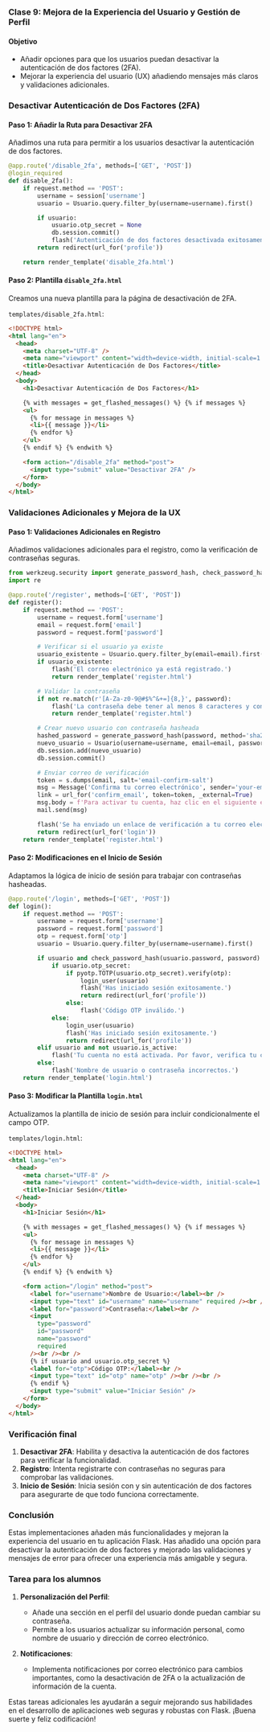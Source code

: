 ### Clase 9: Mejora de la Experiencia del Usuario y Gestión de Perfil

#### Objetivo

- Añadir opciones para que los usuarios puedan desactivar la autenticación de dos factores (2FA).
- Mejorar la experiencia del usuario (UX) añadiendo mensajes más claros y validaciones adicionales.

### Desactivar Autenticación de Dos Factores (2FA)

#### Paso 1: Añadir la Ruta para Desactivar 2FA

Añadimos una ruta para permitir a los usuarios desactivar la autenticación de dos factores.

```python
@app.route('/disable_2fa', methods=['GET', 'POST'])
@login_required
def disable_2fa():
    if request.method == 'POST':
        username = session['username']
        usuario = Usuario.query.filter_by(username=username).first()

        if usuario:
            usuario.otp_secret = None
            db.session.commit()
            flash('Autenticación de dos factores desactivada exitosamente.')
        return redirect(url_for('profile'))

    return render_template('disable_2fa.html')
```

#### Paso 2: Plantilla `disable_2fa.html`

Creamos una nueva plantilla para la página de desactivación de 2FA.

`templates/disable_2fa.html`:

```html
<!DOCTYPE html>
<html lang="en">
  <head>
    <meta charset="UTF-8" />
    <meta name="viewport" content="width=device-width, initial-scale=1.0" />
    <title>Desactivar Autenticación de Dos Factores</title>
  </head>
  <body>
    <h1>Desactivar Autenticación de Dos Factores</h1>

    {% with messages = get_flashed_messages() %} {% if messages %}
    <ul>
      {% for message in messages %}
      <li>{{ message }}</li>
      {% endfor %}
    </ul>
    {% endif %} {% endwith %}

    <form action="/disable_2fa" method="post">
      <input type="submit" value="Desactivar 2FA" />
    </form>
  </body>
</html>
```

### Validaciones Adicionales y Mejora de la UX

#### Paso 1: Validaciones Adicionales en Registro

Añadimos validaciones adicionales para el registro, como la verificación de contraseñas seguras.

```python
from werkzeug.security import generate_password_hash, check_password_hash
import re

@app.route('/register', methods=['GET', 'POST'])
def register():
    if request.method == 'POST':
        username = request.form['username']
        email = request.form['email']
        password = request.form['password']

        # Verificar si el usuario ya existe
        usuario_existente = Usuario.query.filter_by(email=email).first()
        if usuario_existente:
            flash('El correo electrónico ya está registrado.')
            return render_template('register.html')

        # Validar la contraseña
        if not re.match(r'[A-Za-z0-9@#$%^&+=]{8,}', password):
            flash('La contraseña debe tener al menos 8 caracteres y contener letras, números y caracteres especiales.')
            return render_template('register.html')

        # Crear nuevo usuario con contraseña hasheada
        hashed_password = generate_password_hash(password, method='sha256')
        nuevo_usuario = Usuario(username=username, email=email, password=hashed_password)
        db.session.add(nuevo_usuario)
        db.session.commit()

        # Enviar correo de verificación
        token = s.dumps(email, salt='email-confirm-salt')
        msg = Message('Confirma tu correo electrónico', sender='your-email@example.com', recipients=[email])
        link = url_for('confirm_email', token=token, _external=True)
        msg.body = f'Para activar tu cuenta, haz clic en el siguiente enlace: {link}'
        mail.send(msg)

        flash('Se ha enviado un enlace de verificación a tu correo electrónico.')
        return redirect(url_for('login'))
    return render_template('register.html')
```

#### Paso 2: Modificaciones en el Inicio de Sesión

Adaptamos la lógica de inicio de sesión para trabajar con contraseñas hasheadas.

```python
@app.route('/login', methods=['GET', 'POST'])
def login():
    if request.method == 'POST':
        username = request.form['username']
        password = request.form['password']
        otp = request.form['otp']
        usuario = Usuario.query.filter_by(username=username).first()

        if usuario and check_password_hash(usuario.password, password) and usuario.is_active:
            if usuario.otp_secret:
                if pyotp.TOTP(usuario.otp_secret).verify(otp):
                    login_user(usuario)
                    flash('Has iniciado sesión exitosamente.')
                    return redirect(url_for('profile'))
                else:
                    flash('Código OTP inválido.')
            else:
                login_user(usuario)
                flash('Has iniciado sesión exitosamente.')
                return redirect(url_for('profile'))
        elif usuario and not usuario.is_active:
            flash('Tu cuenta no está activada. Por favor, verifica tu correo electrónico.')
        else:
            flash('Nombre de usuario o contraseña incorrectos.')
    return render_template('login.html')
```

#### Paso 3: Modificar la Plantilla `login.html`

Actualizamos la plantilla de inicio de sesión para incluir condicionalmente el campo OTP.

`templates/login.html`:

```html
<!DOCTYPE html>
<html lang="en">
  <head>
    <meta charset="UTF-8" />
    <meta name="viewport" content="width=device-width, initial-scale=1.0" />
    <title>Iniciar Sesión</title>
  </head>
  <body>
    <h1>Iniciar Sesión</h1>

    {% with messages = get_flashed_messages() %} {% if messages %}
    <ul>
      {% for message in messages %}
      <li>{{ message }}</li>
      {% endfor %}
    </ul>
    {% endif %} {% endwith %}

    <form action="/login" method="post">
      <label for="username">Nombre de Usuario:</label><br />
      <input type="text" id="username" name="username" required /><br /><br />
      <label for="password">Contraseña:</label><br />
      <input
        type="password"
        id="password"
        name="password"
        required
      /><br /><br />
      {% if usuario and usuario.otp_secret %}
      <label for="otp">Código OTP:</label><br />
      <input type="text" id="otp" name="otp" /><br /><br />
      {% endif %}
      <input type="submit" value="Iniciar Sesión" />
    </form>
  </body>
</html>
```

### Verificación final

1. **Desactivar 2FA**: Habilita y desactiva la autenticación de dos factores para verificar la funcionalidad.
2. **Registro**: Intenta registrarte con contraseñas no seguras para comprobar las validaciones.
3. **Inicio de Sesión**: Inicia sesión con y sin autenticación de dos factores para asegurarte de que todo funciona correctamente.

### Conclusión

Estas implementaciones añaden más funcionalidades y mejoran la experiencia del usuario en tu aplicación Flask. Has añadido una opción para desactivar la autenticación de dos factores y mejorado las validaciones y mensajes de error para ofrecer una experiencia más amigable y segura.

### Tarea para los alumnos

1. **Personalización del Perfil**:

   - Añade una sección en el perfil del usuario donde puedan cambiar su contraseña.
   - Permite a los usuarios actualizar su información personal, como nombre de usuario y dirección de correo electrónico.

2. **Notificaciones**:
   - Implementa notificaciones por correo electrónico para cambios importantes, como la desactivación de 2FA o la actualización de información de la cuenta.

Estas tareas adicionales les ayudarán a seguir mejorando sus habilidades en el desarrollo de aplicaciones web seguras y robustas con Flask. ¡Buena suerte y feliz codificación!
